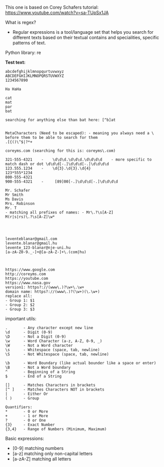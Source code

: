 This one is based on Corey Schafers tutorial: https://www.youtube.com/watch?v=sa-TUpSx1JA

What is regex?
- Regular expressions is a tool/language set that helps you search for different texts based on their textual contains and specialities, specific patterns of text.

Python library: re


**Test text:**
```
abcdefghijklmnopqurtuvwxyz
ABCDEFGHIJKLMNOPQRSTUVWXYZ
1234567890

Ha HaHa

cat
mat
par
bat

searching for anything else than bat here: [^b]at 


MetaCharacters (Need to be escaped): - meaning you always need a \ before them to be able to search for them
.[{()\^$|?*+

coreyms.com (searching for this is: coreyms\.com)

321-555-4321    -    \d\d\d.\d\d\d.\d\d\d\d    - more specific to match dash or dot \d\d\d[-.]\d\d\d[-.]\d\d\d\d
123.555.1234    -    \d{3}.\d{3}.\d{4} 
123*555*1234
800-555-4321
900-555-4321    -     [89]00[-.]\d\d\d[-.]\d\d\d\d

Mr. Schafer
Mr Smith
Ms Davis
Mrs. Robinson
Mr. T
- matching all prefixes of names: - Mr\.?\s[A-Z]
M(r|s|rs)\.?\s[A-Z]\w*




leventeblanar@gmail.com
levente.blanar@gmail.hu
levente_123-blanar@nje-uni.hu
[a-zA-Z0-9._-]+@[a-zA-Z-]+\.(com|hu)



https://www.google.com
http://coreyms.com
https://youtube.com
https://www.nasa.gov
version1: https?://(www\.)?\w+\.\w+
domain name: https?://(www\.)?(\w+)(\.\w+)
replace all: 
- Group 1: $1
- Group 2: $2
- Group 3: $3
```


important utils:
```
.       - Any character except new line
\d      - Digit (0-9)
\D      - Not a Digit (0-9)
\w      - Word Character (a-z, A-Z, 0-9, _)
\W      - Not a Word character
\s      - Whitespace (space, tab, newline)
\S      - Not Whitespace (space, tab, newline)

\b      - Word Boundary (like actual bounder like a space or enter)
\B      - Not a Word boundary
^       - Beginning of a String
$       - End of a String

[]      - Matches Characters in brackets
[^ ]    - Matches Characters NOT in brackets
|       - Either Or
( )     - Group

Quantifiers:
*       - 0 or More
+       - 1 or More
?       - 0 or One
{3}     - Exact Number
{3,4}   - Range of Numbers (Minimum, Maximum)
```


Basic expressions:
- [0-9] matching numbers
- [a-z] matching only non-capital letters
- [a-zA-Z] matching all letters